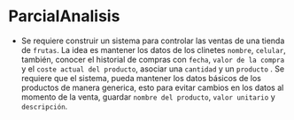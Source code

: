 # ParcialAnalisis


* Se requiere construir un sistema para controlar las ventas de una tienda de `frutas`. La idea es mantener los datos de los clinetes `nombre`, `celular`, también, conocer el historial de compras con `fecha`, `valor de la compra` y el `coste actual del producto`, asociar una `cantidad` y un `producto` . Se requiere que el sistema, pueda mantener los datos básicos de los productos de manera generica, esto para evitar cambios en los datos al momento de la venta, guardar `nombre del producto`, `valor unitario` y  `descripción`. 